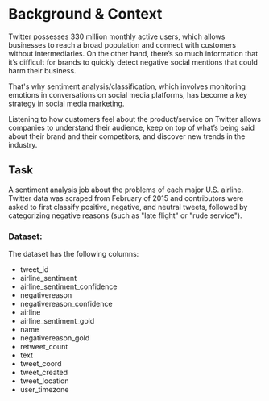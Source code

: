 # **Background & Context**
Twitter possesses 330 million monthly active users, which allows businesses to reach a broad population and connect with customers without intermediaries. On the other hand, there’s so much information that it’s difficult for brands to quickly detect negative social mentions that could harm their business.

That's why sentiment analysis/classification, which involves monitoring emotions in conversations on social media platforms, has become a key strategy in social media marketing.


Listening to how customers feel about the product/service on Twitter allows companies to understand their audience, keep on top of what’s being said about their brand and their competitors, and discover new trends in the industry.


## **Task**

A sentiment analysis job about the problems of each major U.S. airline. Twitter data was scraped from February of 2015 and contributors were asked to first classify positive, negative, and neutral tweets, followed by categorizing negative reasons (such as "late flight" or "rude service").

### **Dataset:**
The dataset has the following columns:

- tweet_id                                                           
- airline_sentiment                                               
- airline_sentiment_confidence                               
- negativereason                                                   
- negativereason_confidence                                    
- airline                                                                    
- airline_sentiment_gold                                              
- name     
- negativereason_gold
- retweet_count
- text
- tweet_coord
- tweet_created
- tweet_location
- user_timezone





